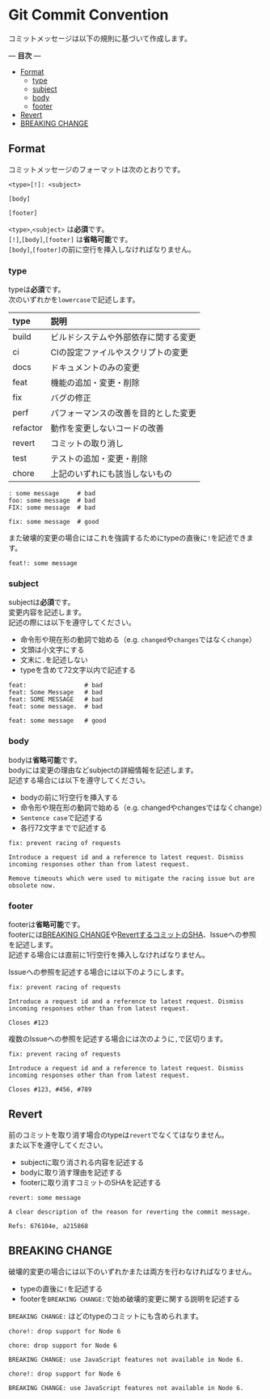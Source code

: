 # Git Commit Convention

コミットメッセージは以下の規則に基づいて作成します。  

— **目次** —

- [Format](#format)
  - [type](#type)
  - [subject](#subject)
  - [body](#body)
  - [footer](#footer)
- [Revert](#revert)
- [BREAKING CHANGE](#breaking-change)

## Format

コミットメッセージのフォーマットは次のとおりです。

```example
<type>[!]: <subject>

[body]

[footer]
```

`<type>`,`<subject>` は**必須**です。  
`[!]`,`[body]`,`[footer]` は**省略可能**です。  
`[body]`,`[footer]`の前に空行を挿入しなければなりません。  

### type

typeは**必須**です。  
次のいずれかを`lowercase`で記述します。  

| type     | 説明                                 |
| :------- | :----------------------------------- |
| build    | ビルドシステムや外部依存に関する変更 |
| ci       | CIの設定ファイルやスクリプトの変更   |
| docs     | ドキュメントのみの変更               |
| feat     | 機能の追加・変更・削除               |
| fix      | バグの修正                           |
| perf     | パフォーマンスの改善を目的とした変更 |
| refactor | 動作を変更しないコードの改善         |
| revert   | コミットの取り消し                   |
| test     | テストの追加・変更・削除             |
| chore    | 上記のいずれにも該当しないもの       |

```example
: some message     # bad
foo: some message  # bad
FIX: some message  # bad

fix: some message  # good
```

また破壊的変更の場合にはこれを強調するためにtypeの直後に`!`を記述できます。  

```example
feat!: some message
```

### subject

subjectは**必須**です。  
変更内容を記述します。  
記述の際には以下を遵守してください。  

- 命令形や現在形の動詞で始める（e.g. `changed`や`changes`ではなく`change`）
- 文頭は小文字にする
- 文末に`.`を記述しない
- typeを含めて72文字以内で記述する

```example
feat:                # bad
feat: Some Message   # bad
feat: SOME MESSAGE   # bad
feat: some message.  # bad

feat: some message   # good
```

### body

bodyは**省略可能**です。  
bodyには変更の理由などsubjectの詳細情報を記述します。  
記述する場合には以下を遵守してください。  

- bodyの前に1行空行を挿入する
- 命令形や現在形の動詞で始める（e.g. changedやchangesではなくchange）
- `Sentence case`で記述する
- 各行72文字までで記述する

```example
fix: prevent racing of requests

Introduce a request id and a reference to latest request. Dismiss
incoming responses other than from latest request.

Remove timeouts which were used to mitigate the racing issue but are
obsolete now.
```

### footer

footerは**省略可能**です。  
footerには[BREAKING CHANGE](#breaking-change)や[RevertするコミットのSHA](#revert)、Issueへの参照を記述します。  
記述する場合には直前に1行空行を挿入しなければなりません。  

Issueへの参照を記述する場合には以下のようにします。  

```example
fix: prevent racing of requests

Introduce a request id and a reference to latest request. Dismiss
incoming responses other than from latest request.

Closes #123
```

複数のIssueへの参照を記述する場合には次のように`,`で区切ります。  

```example
fix: prevent racing of requests

Introduce a request id and a reference to latest request. Dismiss
incoming responses other than from latest request.

Closes #123, #456, #789
```

## Revert

前のコミットを取り消す場合のtypeは`revert`でなくてはなりません。  
また以下を遵守してください。  

- subjectに取り消される内容を記述する
- bodyに取り消す理由を記述する
- footerに取り消すコミットのSHAを記述する

```example
revert: some message

A clear description of the reason for reverting the commit message.

Refs: 676104e, a215868
```

## BREAKING CHANGE

破壊的変更の場合には以下のいずれかまたは両方を行わなければなりません。  

- typeの直後に`!`を記述する
- footerを`BREAKING CHANGE:`で始め破壊的変更に関する説明を記述する

`BREAKING CHANGE:` はどのtypeのコミットにも含められます。  

```example
chore!: drop support for Node 6
```

```example
chore: drop support for Node 6

BREAKING CHANGE: use JavaScript features not available in Node 6.
```

```example
chore!: drop support for Node 6

BREAKING CHANGE: use JavaScript features not available in Node 6.
```
